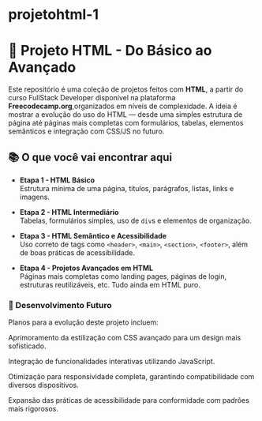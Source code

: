 ﻿# projetohtml-1

# 🚀 Projeto HTML - Do Básico ao Avançado

Este repositório é uma coleção de projetos feitos com **HTML**, a partir do curso FullStack Developer disponível na plataforma **Freecodecamp.org**,organizados em níveis de complexidade. A ideia é mostrar a evolução do uso do HTML — desde uma simples estrutura de página até páginas mais completas com formulários, tabelas, elementos semânticos e integração com CSS/JS no futuro.

## 📚 O que você vai encontrar aqui

- **Etapa 1 - HTML Básico**  
  Estrutura mínima de uma página, títulos, parágrafos, listas, links e imagens.

- **Etapa 2 - HTML Intermediário**  
  Tabelas, formulários simples, uso de `div`s e elementos de organização.

- **Etapa 3 - HTML Semântico e Acessibilidade**  
  Uso correto de tags como `<header>`, `<main>`, `<section>`, `<footer>`, além de boas práticas de acessibilidade.

- **Etapa 4 - Projetos Avançados em HTML**  
  Páginas mais completas como landing pages, páginas de login, estruturas reutilizáveis, etc. Tudo ainda em HTML puro.


### 🎯 Desenvolvimento Futuro 

Planos para a evolução deste projeto incluem:

Aprimoramento da estilização com CSS avançado para um design mais sofisticado.

Integração de funcionalidades interativas utilizando JavaScript.

Otimização para responsividade completa, garantindo compatibilidade com diversos dispositivos.

Expansão das práticas de acessibilidade para conformidade com padrões mais rigorosos.




